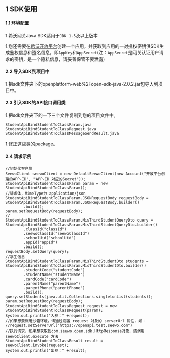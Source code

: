 ## 1 SDK使用

#### 1.1 环境配置

1.希沃网关Java SDK适用于`JDK 1.5`及以上版本

1.您还需要在[希沃开放平台](http://open.seewo.com/#/console)创建一个应用，并获取到应用的一对授权密钥供SDK生成鉴权信息和签名信息，即`AppKey`和`AppSecret`(注：`AppSecret`是网关认证用户请求的密钥，是一个隐私信息，请妥善保管不要泄露)

#### 2.2 导入SDK到项目中

1.把sdk文件夹下的openplatform-web%2Fopen-sdk-java-2.0.2.jar包导入到项目中。

#### 2.3 引入SDK的API接口调用类

1.把sdk文件夹下的一下三个文件复制到您的项目文件中。

```
StudentApiBindStudentToClassParam.java
StudentApiBindStudentToClassRequest.java
StudentApiBindStudentToClassMessageSendResult.java
```

1.修正这些类的package。

#### 2.4 请求示例

```
//初始化客户端
SeewoClient seewoClient = new DefaultSeewoClient(new Account("开放平台创建的APP-ID", "APP-ID 对应的Secret"));
StudentApiBindStudentToClassParam param = new StudentApiBindStudentToClassParam();
//请求体，MimeType为 application/json
StudentApiBindStudentToClassParam.JSONRequestBody requestBody = StudentApiBindStudentToClassParam.JSONRequestBody.builder()
        .build();
param.setRequestBody(requestBody);
//
StudentApiBindStudentToClassParam.MisThirdStudentQueryDto query = StudentApiBindStudentToClassParam.MisThirdStudentQueryDto.builder()
        .classId("classId")
        .seewoClassId("seewoClassId")
        .schoolUid("schoolUid")
        .appId("appId")
        .build();
requestBody.setQuery(query);
//学生信息
StudentApiBindStudentToClassParam.MisThirdStudentDto students = StudentApiBindStudentToClassParam.MisThirdStudentDto.builder()
        .studentCode("studentCode")
        .studentName("studentName")
        .cardCode("cardCode")
        .parentName("parentName")
        .parentPhone("parentPhone")
        .build();
query.setStudents(java.util.Collections.singletonList(students));
param.setRequestBody(requestBody);
StudentApiBindStudentToClassRequest request = new StudentApiBindStudentToClassRequest(param);
System.out.println("入参：" +request);
//如果想要调用沙箱环境，请通过设置 request 对象的 serverUrl 属性，如：
//request.setServerUrl("https://openapi.test.seewo.com")
//执行请求，如果想获取到com.seewo.open.sdk.HttpResponse对象，请调用 seewoClient.execute 方法
StudentApiBindStudentToClassResult result = seewoClient.invoke(request);
System.out.println("出参：" +result);
```